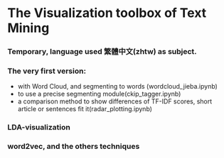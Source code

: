 # The Visualization toolbox of Text Mining

### Temporary, language used 繁體中文(zhtw) as subject.
### The very first version: 
- with Word Cloud, and segmenting to words (wordcloud_jieba.ipynb)
- to use a precise segmenting module(ckip_tagger.ipynb)
- a comparison method to show differences of TF-IDF scores, short article or sentences fit it(radar_plotting.ipynb)

### LDA-visualization

### word2vec, and the others techniques
